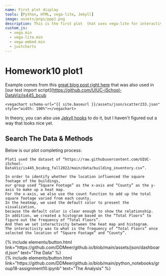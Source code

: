 ```yaml
---
name: First plot display
tools: [Python, HTML, vega-lite, Jekyll]
image: assets/pngs/ppp1.png
description: This is the first plot  that uses vega-lite for interactive viz!
custom_js:
  - vega.min
  - vega-lite.min
  - vega-embed.min
  - justcharts
---
```



# Homework10 plot1

Example comes from this [great blog post right here](https://blog.4dcu.be/programming/2021/05/03/Interactive-Visualizations.html) that was also used in [our test import script](https://github.com/UIUC-iSchool-DataViz/is445_bcub
```
<vegachart schema-url="{{ site.baseurl }}/assets/json/scatter233.json" style="width: 100%"></vegachart>
```

<vegachart schema-url="{{ site.baseurl }}/assets/json/scatter233.json" style="width: 100%"></vegachart>

In theory, you can also use [Jekyll hooks](https://jekyllrb.com/docs/plugins/hooks/) to do it, but I haven't figured out a way that looks nice yet.


## Search The Data & Methods

Below is our plot completing process:

```
Plot1 used the dataset of “https://raw.githubusercontent.com/UIUC-iSchool-DataViz/is445_bcubcg_fall2022/main/data/building_inventory.csv”.

In order to identify whether the location influenced the square footage of the buildings, 
our group used “Square Footage” as the x-axis and “County” as the y-axis to make up a heat map.
For the x-axis, we also use the count function to add up the total square footage varied from each county. 
In the heatmap, we used the default color to present the visualization,
because the default color is clear enough to show the relationship.
In addition, we created a histogram based on the “Total Floors” to figure out the frequency of “Total Floors”. 
And then we set interactivity between the heat map and histogram. 
The interactivity was to what is the frequency of “Total Floors” once selected the location of “Square Footage” and “County”.
```

<!-- these are written in a combo of html and liquid --> 

<div class="left">
{% include elements/button.html link="https://github.com/DDMeer/github.io/blob/main/assets/json/dashboard.json" text="The Data" %}
</div>

<div class="right">
{% include elements/button.html link="https://github.com/DDMeer/github.io/blob/main/python_notebooks/group18-assignment10.ipynb" text="The Analysis" %}
</div>

